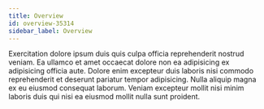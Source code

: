 ```yaml
---
title: Overview
id: overview-35314
sidebar_label: Overview
---
```


Exercitation dolore ipsum duis quis culpa officia reprehenderit nostrud veniam. Ea ullamco et amet occaecat dolore non ea adipisicing ex adipisicing officia aute. Dolore enim excepteur duis laboris nisi commodo reprehenderit et deserunt pariatur tempor adipisicing. Nulla aliquip magna ex eu eiusmod consequat laborum. Veniam excepteur mollit nisi minim laboris duis qui nisi ea eiusmod mollit nulla sunt proident.


